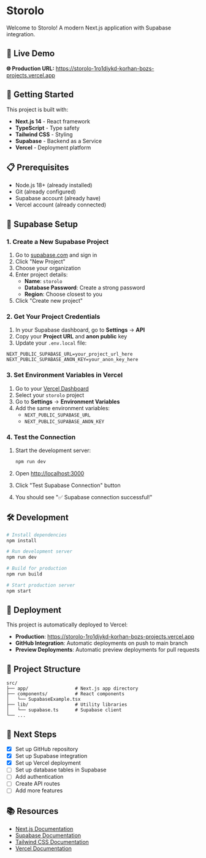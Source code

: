 # Storolo

Welcome to Storolo! A modern Next.js application with Supabase integration.

## 🚀 Live Demo

**🌐 Production URL:** https://storolo-1ro1djykd-korhan-bozs-projects.vercel.app

## 🚀 Getting Started

This project is built with:
- **Next.js 14** - React framework
- **TypeScript** - Type safety
- **Tailwind CSS** - Styling
- **Supabase** - Backend as a Service
- **Vercel** - Deployment platform

## 📋 Prerequisites

- Node.js 18+ (already installed)
- Git (already configured)
- Supabase account (already have)
- Vercel account (already connected)

## 🔧 Supabase Setup

### 1. Create a New Supabase Project

1. Go to [supabase.com](https://supabase.com) and sign in
2. Click "New Project"
3. Choose your organization
4. Enter project details:
   - **Name**: `storolo`
   - **Database Password**: Create a strong password
   - **Region**: Choose closest to you
5. Click "Create new project"

### 2. Get Your Project Credentials

1. In your Supabase dashboard, go to **Settings** → **API**
2. Copy your **Project URL** and **anon public** key
3. Update your `.env.local` file:

```env
NEXT_PUBLIC_SUPABASE_URL=your_project_url_here
NEXT_PUBLIC_SUPABASE_ANON_KEY=your_anon_key_here
```

### 3. Set Environment Variables in Vercel

1. Go to your [Vercel Dashboard](https://vercel.com/dashboard)
2. Select your `storolo` project
3. Go to **Settings** → **Environment Variables**
4. Add the same environment variables:
   - `NEXT_PUBLIC_SUPABASE_URL`
   - `NEXT_PUBLIC_SUPABASE_ANON_KEY`

### 4. Test the Connection

1. Start the development server:
   ```bash
   npm run dev
   ```

2. Open [http://localhost:3000](http://localhost:3000)
3. Click "Test Supabase Connection" button
4. You should see "✅ Supabase connection successful!"

## 🛠️ Development

```bash
# Install dependencies
npm install

# Run development server
npm run dev

# Build for production
npm run build

# Start production server
npm start
```

## 🚀 Deployment

This project is automatically deployed to Vercel:

- **Production**: https://storolo-1ro1djykd-korhan-bozs-projects.vercel.app
- **GitHub Integration**: Automatic deployments on push to main branch
- **Preview Deployments**: Automatic preview deployments for pull requests

## 📁 Project Structure

```
src/
├── app/                 # Next.js app directory
├── components/          # React components
│   └── SupabaseExample.tsx
├── lib/                 # Utility libraries
│   └── supabase.ts      # Supabase client
└── ...
```

## 🔗 Next Steps

- [x] Set up GitHub repository
- [x] Set up Supabase integration
- [x] Set up Vercel deployment
- [ ] Set up database tables in Supabase
- [ ] Add authentication
- [ ] Create API routes
- [ ] Add more features

## 📚 Resources

- [Next.js Documentation](https://nextjs.org/docs)
- [Supabase Documentation](https://supabase.com/docs)
- [Tailwind CSS Documentation](https://tailwindcss.com/docs)
- [Vercel Documentation](https://vercel.com/docs) 